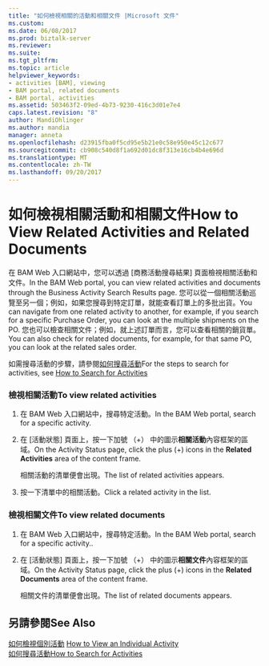 ```yaml
---
title: "如何檢視相關的活動和相關文件 |Microsoft 文件"
ms.custom: 
ms.date: 06/08/2017
ms.prod: biztalk-server
ms.reviewer: 
ms.suite: 
ms.tgt_pltfrm: 
ms.topic: article
helpviewer_keywords:
- activities [BAM], viewing
- BAM portal, related documents
- BAM portal, activities
ms.assetid: 503463f2-09ed-4b73-9230-416c3d01e7e4
caps.latest.revision: "8"
author: MandiOhlinger
ms.author: mandia
manager: anneta
ms.openlocfilehash: d23915fba0f5cd95e5b21e0c58e950e45c12c677
ms.sourcegitcommit: cb908c540d8f1a692d01dc8f313e16cb4b4e696d
ms.translationtype: MT
ms.contentlocale: zh-TW
ms.lasthandoff: 09/20/2017
---
```

# <a name="how-to-view-related-activities-and-related-documents"></a><span data-ttu-id="437c5-102">如何檢視相關活動和相關文件</span><span class="sxs-lookup"><span data-stu-id="437c5-102">How to View Related Activities and Related Documents</span></span>
<span data-ttu-id="437c5-103">在 BAM Web 入口網站中，您可以透過 [商務活動搜尋結果] 頁面檢視相關活動和文件。</span><span class="sxs-lookup"><span data-stu-id="437c5-103">In the BAM Web portal, you can view related activities and documents through the Business Activity Search Results page.</span></span> <span data-ttu-id="437c5-104">您可以從一個相關活動巡覽至另一個；例如，如果您搜尋到特定訂單，就能查看訂單上的多批出貨。</span><span class="sxs-lookup"><span data-stu-id="437c5-104">You can navigate from one related activity to another, for example, if you search for a specific Purchase Order, you can look at the multiple shipments on the PO.</span></span> <span data-ttu-id="437c5-105">您也可以檢查相關文件；例如，就上述訂單而言，您可以查看相關的銷貨單。</span><span class="sxs-lookup"><span data-stu-id="437c5-105">You can also check for related documents, for example, for that same PO, you can look at the related sales order.</span></span>  
  
 <span data-ttu-id="437c5-106">如需搜尋活動的步驟，請參閱[如何搜尋活動](../core/how-to-search-for-activities.md)</span><span class="sxs-lookup"><span data-stu-id="437c5-106">For the steps to search for activities, see [How to Search for Activities](../core/how-to-search-for-activities.md)</span></span>  
  
### <a name="to-view-related-activities"></a><span data-ttu-id="437c5-107">檢視相關活動</span><span class="sxs-lookup"><span data-stu-id="437c5-107">To view related activities</span></span>  
  
1.  <span data-ttu-id="437c5-108">在 BAM Web 入口網站中，搜尋特定活動。</span><span class="sxs-lookup"><span data-stu-id="437c5-108">In the BAM Web portal, search for a specific activity.</span></span>  
  
2.  <span data-ttu-id="437c5-109">在 [活動狀態] 頁面上，按一下加號 （+） 中的圖示**相關活動**內容框架的區域。</span><span class="sxs-lookup"><span data-stu-id="437c5-109">On the Activity Status page, click the plus (+) icons in the **Related Activities** area of the content frame.</span></span>  
  
     <span data-ttu-id="437c5-110">相關活動的清單便會出現。</span><span class="sxs-lookup"><span data-stu-id="437c5-110">The list of related activities appears.</span></span>  
  
3.  <span data-ttu-id="437c5-111">按一下清單中的相關活動。</span><span class="sxs-lookup"><span data-stu-id="437c5-111">Click a related activity in the list.</span></span>  
  
### <a name="to-view-related-documents"></a><span data-ttu-id="437c5-112">檢視相關文件</span><span class="sxs-lookup"><span data-stu-id="437c5-112">To view related documents</span></span>  
  
1.  <span data-ttu-id="437c5-113">在 BAM Web 入口網站中，搜尋特定活動。</span><span class="sxs-lookup"><span data-stu-id="437c5-113">In the BAM Web portal, search for a specific activity..</span></span>  
  
2.  <span data-ttu-id="437c5-114">在 [活動狀態] 頁面上，按一下加號 （+） 中的圖示**相關文件**內容框架的區域。</span><span class="sxs-lookup"><span data-stu-id="437c5-114">On the Activity Status page, click the plus (+) icons in the **Related Documents** area of the content frame.</span></span>  
  
     <span data-ttu-id="437c5-115">相關文件的清單便會出現。</span><span class="sxs-lookup"><span data-stu-id="437c5-115">The list of related documents appears.</span></span>  
  
## <a name="see-also"></a><span data-ttu-id="437c5-116">另請參閱</span><span class="sxs-lookup"><span data-stu-id="437c5-116">See Also</span></span>  
 <span data-ttu-id="437c5-117">[如何檢視個別活動](../core/how-to-view-an-individual-activity.md) </span><span class="sxs-lookup"><span data-stu-id="437c5-117">[How to View an Individual Activity](../core/how-to-view-an-individual-activity.md) </span></span>  
 [<span data-ttu-id="437c5-118">如何搜尋活動</span><span class="sxs-lookup"><span data-stu-id="437c5-118">How to Search for Activities</span></span>](../core/how-to-search-for-activities.md)